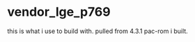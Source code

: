 vendor_lge_p769
===============
this is what i use to build with.
pulled from 4.3.1 pac-rom i built.
